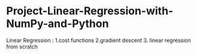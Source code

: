 # Project-Linear-Regression-with-NumPy-and-Python
Linear Regression : 1.cost functions  2.gradient descent 3. linear regression from scratch
